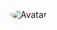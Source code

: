   <img src="https://media.discordapp.net/attachments/761691035440513065/762058938698170398/image0.gif" alt="Avatar" style="border-radius: 75%;">
